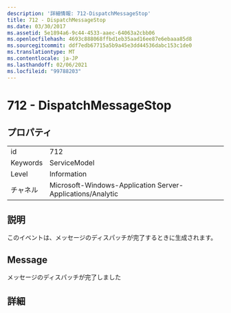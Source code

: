 ```yaml
---
description: '詳細情報: 712-DispatchMessageStop'
title: 712 - DispatchMessageStop
ms.date: 03/30/2017
ms.assetid: 5e1894a6-9c44-4533-aaec-64063a2cbb06
ms.openlocfilehash: 4693c888068ffbd1eb35aad16ee87e6ebaaa85d8
ms.sourcegitcommit: ddf7edb67715a5b9a45e3dd44536dabc153c1de0
ms.translationtype: MT
ms.contentlocale: ja-JP
ms.lasthandoff: 02/06/2021
ms.locfileid: "99788203"
---
```

# <a name="712---dispatchmessagestop"></a>712 - DispatchMessageStop

## <a name="properties"></a>プロパティ  
  
|||  
|-|-|  
|id|712|  
|Keywords|ServiceModel|  
|Level|Information|  
|チャネル|Microsoft-Windows-Application Server-Applications/Analytic|  
  
## <a name="description"></a>説明  

 このイベントは、メッセージのディスパッチが完了するときに生成されます。  
  
## <a name="message"></a>Message  

 メッセージのディスパッチが完了しました  
  
## <a name="details"></a>詳細
